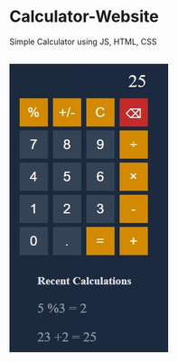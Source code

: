 # Calculator-Website
Simple Calculator using JS, HTML, CSS
<br><br>

![Calculator Image](Assets/Calculator.jpg)

